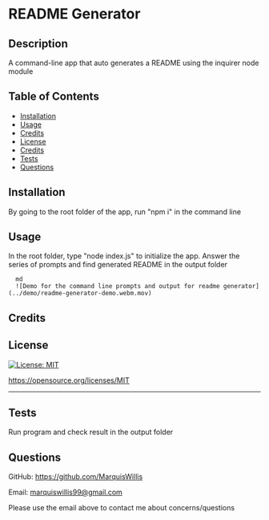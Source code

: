 # README Generator

  ## Description
  
  A command-line app that auto generates a README using the inquirer node module 
  
  ## Table of Contents 
    
  - [Installation](#installation)
  - [Usage](#usage)
  - [Credits](#credits)
  - [License](#license)
  - [Credits](#credits)
  - [Tests](#tests)
  - [Questions](#questions)
  
  ## Installation
  
  By going to the root folder of the app, run "npm i" in the command line
   
  ## Usage
  
  In the root folder, type "node index.js" to initialize the app. Answer the series of prompts and find generated README in the output folder
  
      md
      ![Demo for the command line prompts and output for readme generator](../demo/readme-generator-demo.webm.mov)
     
  
  ## Credits
  
  
  
  ## License
  
  [![License: MIT](https://img.shields.io/badge/License-MIT-yellow.svg)](https://opensource.org/licenses/MIT)

  https://opensource.org/licenses/MIT

  ---
  
  ## Tests
  
  Run program and check result in the output folder

  ## Questions

  GitHub: https://github.com/MarquisWillis

  Email: marquiswillis99@gmail.com

  Please use the email above to contact me about concerns/questions

  